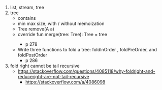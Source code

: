 1. list, stream, tree
1. tree
    * contains
    * min max size; with / without memoization
    * Tree<A> remove(A a)
    * override fun merge(tree: Tree<Nothing>): Tree<Nothing> = tree
        * p 278
    * Write three functions to fold a tree: foldInOrder , foldPreOrder, and foldPostOrder
        * p 286
1. fold right cannot be tail recursive
    * https://stackoverflow.com/questions/4085118/why-foldright-and-reduceright-are-not-tail-recursive
        * https://stackoverflow.com/a/4086098
